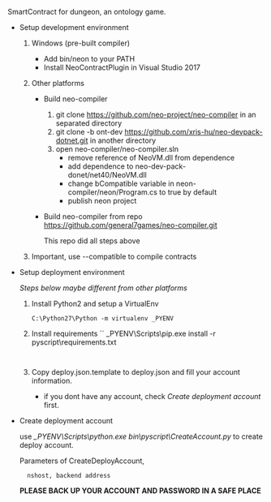 SmartContract for dungeon, an ontology game.

* Setup development environment

	1. Windows (pre-built compiler)
	
		* Add bin/neon to your PATH
		* Install NeoContractPlugin in Visual Studio 2017

	2. Other platforms

		* Build neo-compiler
			1. git clone https://github.com/neo-project/neo-compiler in an separated directory
			2. git clone -b ont-dev https://github.com/xris-hu/neo-devpack-dotnet.git in another directory
			3. open neo-compiler/neo-compiler.sln
				* remove reference of NeoVM.dll from dependence
				* add dependence to neo-dev-pack-donet/net40/NeoVM.dll
				* change bCompatible variable in neon-compiler/neon/Program.cs to true by default
				* publish neon project

		* Build neo-compiler from repo https://github.com/general7games/neo-compiler.git

			This repo did all steps above

	3. Important, use --compatible to compile contracts

* Setup deployment environment

	*Steps below maybe different from other platforms*

	1. Install Python2 and setup a VirtualEnv 
		```
		C:\Python27\Python -m virtualenv _PYENV
		```

	2.  Install requirements
		``
		_PYENV\Scripts\pip.exe install -r pyscript\requirements.txt
		```
	
	3. Copy deploy.json.template to deploy.json and fill your account information.

		* if you dont have any account, check *Create deployment account* first.

* Create deployment account

	use *_PYENV\Scripts\python.exe bin\pyscript\CreateAccount<span></span>.py* to create deploy account.
	
	Parameters of CreateDeployAccount,

		nshost, backend address

	**PLEASE BACK UP YOUR ACCOUNT AND PASSWORD IN A SAFE PLACE**

